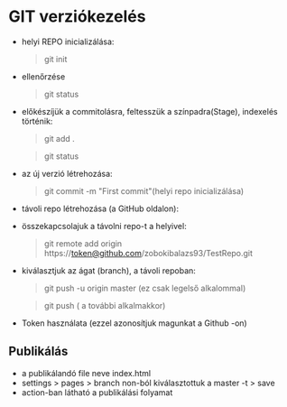 # GIT verziókezelés

- helyi REPO inicializálása: 
    > git init
- ellenőrzése
    > git status
- előkészíjük a commitolásra, feltesszük a színpadra(Stage), indexelés történik:
    > git add .

    > git status
- az új verzió létrehozása:
    > git commit -m "First commit"(helyi repo inicializálása)
- távoli repo létrehozása (a GitHub oldalon):
- összekapcsolajuk a távolni repo-t a helyivel:
    > git remote add origin https://token@github.com/zobokibalazs93/TestRepo.git
- kiválasztjuk az ágat (branch), a távoli repoban: 
    > git push -u origin master (ez csak legelső alkalommal)

    > git push ( a további alkalmakkor)
- Token használata (ezzel azonosítjuk magunkat a Github -on)

## Publikálás

- a publikálandó file neve index.html
- settings > pages > branch non-ból kiválasztottuk a master -t > save
- action-ban látható a publikálási folyamat
